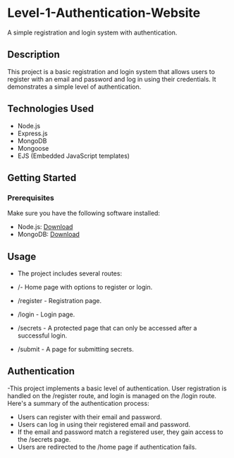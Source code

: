 # Level-1-Authentication-Website

A simple registration and login system with authentication.

## Description

This project is a basic registration and login system that allows users to register with an email and password and log in using their credentials. It demonstrates a simple level of authentication.

## Technologies Used

- Node.js
- Express.js
- MongoDB
- Mongoose
- EJS (Embedded JavaScript templates)

## Getting Started

### Prerequisites

Make sure you have the following software installed:

- Node.js: [Download](https://nodejs.org/)
- MongoDB: [Download](https://www.mongodb.com/try/download/community)

## Usage
- The project includes several routes:

- /- Home page with options to register or login.
- /register - Registration page.
- /login - Login page.
- /secrets - A protected page that can only be accessed after a successful login.
- /submit - A page for submitting secrets.

## Authentication
-This project implements a basic level of authentication. User registration is handled on the /register route, and login is managed on the /login route. Here's a summary of the authentication process:

- Users can register with their email and password.
- Users can log in using their registered email and password.
- If the email and password match a registered user, they gain access to the /secrets page.
- Users are redirected to the /home page if authentication fails.
